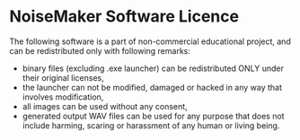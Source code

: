 # NoiseMaker Software Licence

The following software is a part of non-commercial educational project, and can be redistributed only with following remarks:
 - binary files (excluding .exe launcher) can be redistributed ONLY under their original licenses,
 - the launcher can not be modified, damaged or hacked in any way that involves modification,
 - all images can be used without any consent,
 - generated output WAV files can be used for any purpose that does not include harming, scaring or harassment of any human or living being.

